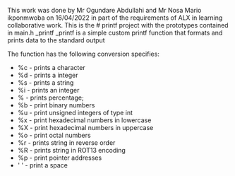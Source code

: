 This work was done by Mr Ogundare Abdullahi and Mr Nosa Mario ikponmwoba on 16/04/2022 in part of the 
requirements of ALX in learning collaborative work.
This is the # printf project with the prototypes contained in main.h
_printf
_printf is a simple custom printf function that formats and prints data to the standard output

The function has the following conversion specifies:

+ %c - prints a character
+ %d - prints a  integer
+ %s - prints a string
+ %i - prints an integer
+ % - prints percentage;
+ %b - print binary numbers
+ %u - print unsigned integers of type int
+ %x - print hexadecimal numbers in lowercase
+ %X - print hexadecimal numbers in uppercase
+ %o - print octal numbers
+ %r - prints string in reverse order 
+ %R - prints string in ROT13 encoding
+ %p - print pointer addresses
+ ' ' - print a space
